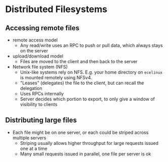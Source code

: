 # Distributed Filesystems

## Accessing remote files
- remote access model
  - Any read/write uses an RPC to push or pull data, which always stays on the server
- upload/download model
  - Files are moved to the client and then back to the server
- Network file system (NFS)
  - Unix-like systems rely on NFS. E.g. your home directory on `ecelinux` is mounted remotely using NFSv4.
  - "Leases" (delegates) the file to the client, but can recall the delegation
  - Uses RPCs internally
  - Server decides which portion to export, to only give a window of visibility to clients

## Distributing large files
- Each file might be on one server, or each could be striped across multiple servers
  - Striping usually allows higher throughput for large requests issued one at a time
  - Many small requests issued in parallel, one file per server is ok
